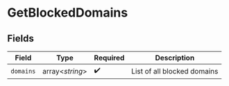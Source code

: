 # GetBlockedDomains


## Fields

| Field                       | Type                        | Required                    | Description                 |
| --------------------------- | --------------------------- | --------------------------- | --------------------------- |
| `domains`                   | array<*string*>             | :heavy_check_mark:          | List of all blocked domains |
